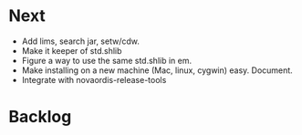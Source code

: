 # Next

* Add lims, search jar, setw/cdw.
* Make it keeper of std.shlib
* Figure a way to use the same std.shlib in em.
* Make installing on a new machine (Mac, linux, cygwin) easy. Document.
* Integrate with  novaordis-release-tools

# Backlog


